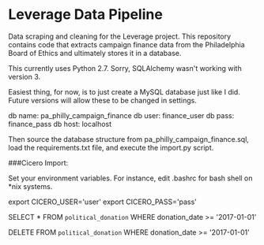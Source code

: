 # Leverage Data Pipeline

Data scraping and cleaning for the Leverage project. This repository contains code that extracts campaign finance data from the Philadelphia Board of Ethics and ultimately stores it in a database. 

This currently uses Python 2.7. Sorry, SQLAlchemy wasn't working with version 3.

Easiest thing, for now, is to just create a MySQL database just like I did. Future versions will allow these to be changed in settings.

db name: pa_philly_campaign_finance
db user: finance_user
db pass: finance_pass
db host: localhost

Then source the database structure from pa_philly_campaign_finance.sql, load the requirements.txt file, and execute the import.py script.

###Cicero Import:

Set your environment variables. For instance, edit .bashrc for bash shell on *nix systems. 

export CICERO_USER='user'
export CICERO_PASS='pass'

SELECT * FROM `political_donation` WHERE donation_date >= '2017-01-01'

DELETE FROM `political_donation` WHERE donation_date >= '2017-01-01'

